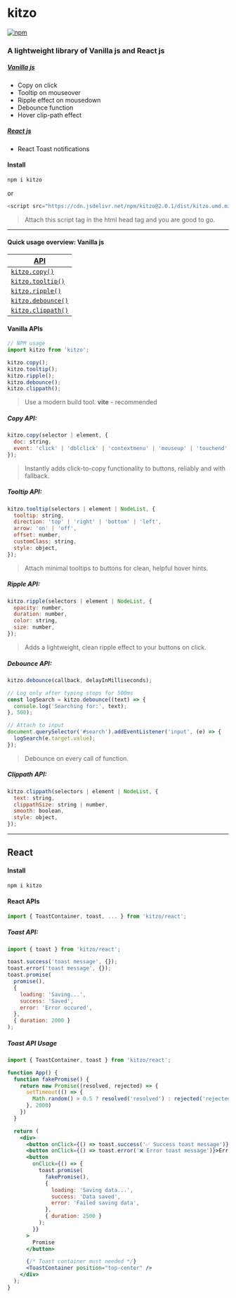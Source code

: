 # kitzo

[![npm](https://img.shields.io/npm/v/kitzo)](https://www.npmjs.com/package/kitzo)

### A lightweight library of Vanilla js and React js

##### [Vanilla js](#quick-usage-overview-vanilla-js)

- Copy on click
- Tooltip on mouseover
- Ripple effect on mousedown
- Debounce function
- Hover clip-path effect

##### [React js](#react)

- React Toast notifications

#### Install

```bash
npm i kitzo
```

or

```javascript
<script src="https://cdn.jsdelivr.net/npm/kitzo@2.0.1/dist/kitzo.umd.min.js"></script>
```

> Attach this script tag in the html head tag and you are good to go.

---

#### Quick usage overview: Vanilla js

| [API](#vanilla-apis)                |
| ----------------------------------- |
| [`kitzo.copy()`](#copy-api)         |
| [`kitzo.tooltip()`](#tooltip-api)   |
| [`kitzo.ripple()`](#ripple-api)     |
| [`kitzo.debounce()`](#debounce-api) |
| [`kitzo.clippath()`](#clippath-api) |

#### Vanilla APIs

```javascript
// NPM usage
import kitzo from 'kitzo';

kitzo.copy();
kitzo.tooltip();
kitzo.ripple();
kitzo.debounce();
kitzo.clippath();
```

> Use a modern build tool. **vite** - recommended

##### Copy API:

```javascript
kitzo.copy(selector | element, {
  doc: string,
  event: 'click' | 'dblclick' | 'contextmenu' | 'mouseup' | 'touchend',
});
```

> Instantly adds click-to-copy functionality to buttons, reliably and with fallback.

##### Tooltip API:

```javascript
kitzo.tooltip(selectors | element | NodeList, {
  tooltip: string,
  direction: 'top' | 'right' | 'bottom' | 'left',
  arrow: 'on' | 'off',
  offset: number,
  customClass: string,
  style: object,
});
```

> Attach minimal tooltips to buttons for clean, helpful hover hints.

##### Ripple API:

```javascript
kitzo.ripple(selectors | element | NodeList, {
  opacity: number,
  duration: number,
  color: string,
  size: number,
});
```

> Adds a lightweight, clean ripple effect to your buttons on click.

##### Debounce API:

```javascript
kitzo.debounce(callback, delayInMilliseconds);
```

```javascript
// Log only after typing stops for 500ms
const logSearch = kitzo.debounce((text) => {
  console.log('Searching for:', text);
}, 500);

// Attach to input
document.querySelector('#search').addEventListener('input', (e) => {
  logSearch(e.target.value);
});
```

> Debounce on every call of function.

##### Clippath API:

```javascript
kitzo.clippath(selectors | element | NodeList, {
  text: string,
  clippathSize: string | number,
  smooth: boolean,
  style: object,
});
```

---

## React

#### Install

```bash
npm i kitzo
```

#### React APIs

```jsx
import { ToastContainer, toast, ... } from 'kitzo/react';
```

##### Toast API:

```jsx
import { toast } from 'kitzo/react';

toast.success('toast message', {});
toast.error('toast message', {});
toast.promise(
  promise(),
  {
    loading: 'Saving...',
    success: 'Saved',
    error: 'Error occured',
  },
  { duration: 2000 }
);
```

##### Toast API Usage

```jsx
import { ToastContainer, toast } from 'kitzo/react';

function App() {
  function fakePromise() {
    return new Promise((resolved, rejected) => {
      setTimeout(() => {
        Math.random() > 0.5 ? resolved('resolved') : rejected('rejected');
      }, 2000)
    })
  }

  return (
    <div>
      <button onClick={() => toast.success('✅ Success toast message')}>Succes</button>
      <button onClick={() => toast.error('❌ Error toast message')}>Error</button>
      <button
        onClick={() => {
          toast.promise(
            fakePromise(),
            {
              loading: 'Saving data...',
              success: 'Data saved',
              error: 'Failed saving data',
            },
            { duration: 2500 }
          );
        }}
      >
        Promise
      </button>

      {/* Toast container must needed */}
      <ToastContainer position="top-center" />
    </div>
  );
}
```
